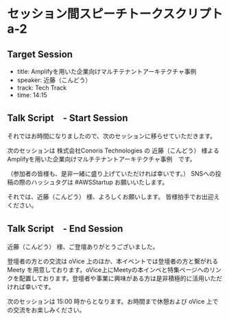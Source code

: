 # セッション間スピーチトークスクリプト a-2

## Target Session
- title: Amplifyを用いた企業向けマルチテナントアーキテクチャ事例
- speaker: 近藤（こんどう）
- track: Tech Track
- time: 14:15

## Talk Script　- Start Session

それではお時間になりましたので、次のセッションに移らせていただきます。

次のセッションは 株式会社Conoris Technologies の 近藤（こんどう） 様よる Amplifyを用いた企業向けマルチテナントアーキテクチャ事例　です。

（参加者の皆様も、是非一緒に盛り上げていただければ幸いです。）
SNSへの投稿の際のハッシュタグは #AWSStartup お願いいたします。

それでは、近藤（こんどう） 様、よろしくお願いします。
皆様拍手でお出迎えください。

## Talk Script　- End Session

近藤（こんどう） 様、ご登壇ありがとうございました。

登壇者の方との交流は oVice 上のほか、本イベントでは登壇者の方と繋がれる Meety を用意しております。oVice上にMeetyの本インベと特集ページへのリンクを配置しております。登壇者や事業に興味がある方は是非積極的に活用いただければ幸いです。

次のセッションは 15:00 時からとなります。お時間まで休憩および oVice 上での交流をお楽しみください。

